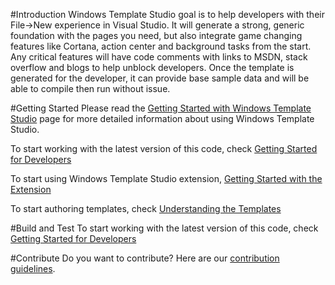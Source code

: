 #Introduction 
Windows Template Studio goal is to help developers with their File->New experience in Visual Studio.  It will generate a strong, generic foundation with the pages you need, but also integrate game changing features like Cortana, action center and background tasks from the start.  Any critical features will have code comments with links to MSDN, stack overflow and blogs to help unblock developers. Once the template is generated for the developer, it can provide base sample data and will be able to compile then run without issue.

#Getting Started
Please read the [Getting Started with Windows Template Studio](../docs/readme.md) page for more detailed information about using Windows Template Studio.

To start working with the latest version of this code, check [Getting Started for Developers](../docs/getting-started-developers.md)

To start using Windows Template Studio extension, [Getting Started with the Extension](../docs/getting-started-extension.md)

To start authoring templates, check [Understanding the Templates](../docs/templates.md)

#Build and Test
To start working with the latest version of this code, check [Getting Started for Developers](../docs/getting-started-developers.md)

#Contribute
Do you want to contribute? Here are our [contribution guidelines](../contributing.md).